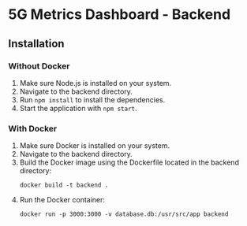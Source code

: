 # 5G Metrics Dashboard - Backend

## Installation

### Without Docker
1. Make sure Node.js is installed on your system.
2. Navigate to the backend directory.
3. Run `npm install` to install the dependencies.
4. Start the application with `npm start`.

### With Docker
1. Make sure Docker is installed on your system.
2. Navigate to the backend directory.
3. Build the Docker image using the Dockerfile located in the backend directory:
   ```
   docker build -t backend .
   ```
4. Run the Docker container:
   ```
   docker run -p 3000:3000 -v database.db:/usr/src/app backend
   ```
